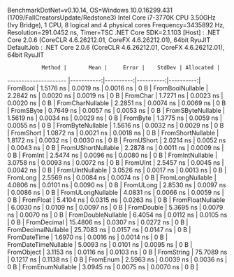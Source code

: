 
BenchmarkDotNet=v0.10.14, OS=Windows 10.0.16299.431 (1709/FallCreatorsUpdate/Redstone3)
Intel Core i7-3770K CPU 3.50GHz (Ivy Bridge), 1 CPU, 8 logical and 4 physical cores
Frequency=3435892 Hz, Resolution=291.0452 ns, Timer=TSC
.NET Core SDK=2.1.103
  [Host]     : .NET Core 2.0.6 (CoreCLR 4.6.26212.01, CoreFX 4.6.26212.01), 64bit RyuJIT
  DefaultJob : .NET Core 2.0.6 (CoreCLR 4.6.26212.01, CoreFX 4.6.26212.01), 64bit RyuJIT


               Method |       Mean |     Error |    StdDev | Allocated |
--------------------- |-----------:|----------:|----------:|----------:|
             FromBool |  1.5176 ns | 0.0019 ns | 0.0016 ns |       0 B |
     FromBoolNullable |  2.2842 ns | 0.0020 ns | 0.0019 ns |       0 B |
             FromChar |  1.7271 ns | 0.0023 ns | 0.0020 ns |       0 B |
     FromCharNullable |  2.2851 ns | 0.0074 ns | 0.0069 ns |       0 B |
            FromSByte |  0.7649 ns | 0.0057 ns | 0.0053 ns |       0 B |
    FromSByteNullable |  1.5619 ns | 0.0034 ns | 0.0029 ns |       0 B |
             FromByte |  1.3775 ns | 0.0059 ns | 0.0055 ns |       0 B |
     FromByteNullable |  1.5616 ns | 0.0032 ns | 0.0029 ns |       0 B |
            FromShort |  1.0872 ns | 0.0021 ns | 0.0018 ns |       0 B |
    FromShortNullable |  1.8172 ns | 0.0032 ns | 0.0030 ns |       0 B |
           FromUShort |  2.0214 ns | 0.0052 ns | 0.0043 ns |       0 B |
   FromUShortNullable |  2.2878 ns | 0.0011 ns | 0.0009 ns |       0 B |
              FromInt |  2.5474 ns | 0.0096 ns | 0.0080 ns |       0 B |
      FromIntNullable |  3.0758 ns | 0.0093 ns | 0.0072 ns |       0 B |
             FromUInt |  2.5457 ns | 0.0045 ns | 0.0042 ns |       0 B |
     FromUIntNullable |  3.0526 ns | 0.0017 ns | 0.0013 ns |       0 B |
             FromLong |  2.5569 ns | 0.0084 ns | 0.0074 ns |       0 B |
     FromLongNullable |  4.0806 ns | 0.0101 ns | 0.0090 ns |       0 B |
            FromULong |  2.8530 ns | 0.0097 ns | 0.0086 ns |       0 B |
    FromULongNullable |  4.0831 ns | 0.0066 ns | 0.0059 ns |       0 B |
            FromFloat |  5.4104 ns | 0.0315 ns | 0.0263 ns |       0 B |
    FromFloatNullable |  6.0030 ns | 0.0109 ns | 0.0097 ns |       0 B |
           FromDouble |  5.3695 ns | 0.0079 ns | 0.0070 ns |       0 B |
   FromDoubleNullable |  6.4054 ns | 0.0112 ns | 0.0105 ns |       0 B |
          FromDecimal | 15.4806 ns | 0.0307 ns | 0.0272 ns |       0 B |
  FromDecimalNullable | 25.7083 ns | 0.0157 ns | 0.0147 ns |       0 B |
         FromDateTime |  1.6970 ns | 0.0016 ns | 0.0014 ns |       0 B |
 FromDateTimeNullable |  5.0093 ns | 0.0101 ns | 0.0095 ns |       0 B |
           FromObject |  3.1153 ns | 0.0116 ns | 0.0103 ns |       0 B |
           FromString | 75.7089 ns | 0.1217 ns | 0.1138 ns |       0 B |
             FromEnum |  2.5963 ns | 0.0039 ns | 0.0036 ns |       0 B |
     FromEnumNullable |  3.0945 ns | 0.0075 ns | 0.0070 ns |       0 B |
